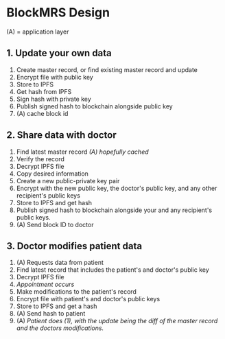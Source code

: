 # BlockMRS Design

(A) = application layer

## 1. Update your own data
1. Create master record, or find existing master record and update
2. Encrypt file with public key
3. Store to IPFS
4. Get hash from IPFS
5. Sign hash with private key
6. Publish signed hash to blockchain alongside public key
7. (A) cache block id

## 2. Share data with doctor
1. Find latest master record *(A) hopefully cached*
2. Verify the record
3. Decrypt IPFS file
4. Copy desired information
5. Create a new public-private key pair
6. Encrypt with the new public key, the doctor's public key, and any other
   recipient's public keys
7. Store to IPFS and get hash
8. Publish signed hash to blockchain alongside your and any recipient's public
   keys.
9. (A) Send block ID to doctor

## 3. Doctor modifies patient data
1. (A) Requests data from patient
2. Find latest record that includes the patient's and doctor's public key
3. Decrypt IPFS file
4. *Appointment occurs*
5. Make modifications to the patient's record
6. Encrypt file with patient's and doctor's public keys
7. Store to IPFS and get a hash
8. (A) Send hash to patient
9. (A) *Patient does (1), with the update being the diff of the master record
   and the doctors modifications.*

